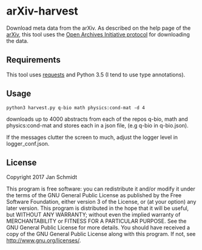 # arXiv-harvest

Download meta data from the arXiv. As described on the help page of the [arXiv](https://arxiv.org/help/oa/index), this tool uses the [Open Archives Initiative protocol](http://www.openarchives.org/OAI/2.0/openarchivesprotocol.htm) for downloading the data.


## Requirements

This tool uses [requests](https://github.com/requests/requests) and
Python 3.5 (I tend to use type annotations).


## Usage
```
python3 harvest.py q-bio math physics:cond-mat -d 4
```
downloads up to 4000 abstracts from each of the repos q-bio, math and
physics:cond-mat and stores each in a json file, (e.g q-bio in
q-bio.json).

If the messages clutter the screen to much, adjust the logger level in
logger_conf.json.

## License
Copyright 2017 Jan Schmidt

This program is free software: you can redistribute it and/or modify
it under the terms of the GNU General Public License as published by
the Free Software Foundation, either version 3 of the License, or
(at your option) any later version.
This program is distributed in the hope that it will be useful,
but WITHOUT ANY WARRANTY; without even the implied warranty of
MERCHANTABILITY or FITNESS FOR A PARTICULAR PURPOSE.  See the
GNU General Public License for more details.
You should have received a copy of the GNU General Public License
along with this program.  If not, see <http://www.gnu.org/licenses/>.
